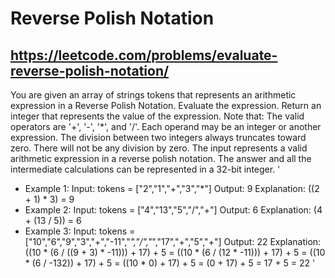 # Reverse Polish Notation
## https://leetcode.com/problems/evaluate-reverse-polish-notation/
You are given an array of strings tokens that represents an arithmetic expression in a Reverse Polish Notation.
Evaluate the expression. Return an integer that represents the value of the expression.
Note that:
    The valid operators are '+', '-', '*', and '/'.
    Each operand may be an integer or another expression.
    The division between two integers always truncates toward zero.
    There will not be any division by zero.
    The input represents a valid arithmetic expression in a reverse polish notation.
    The answer and all the intermediate calculations can be represented in a 32-bit integer.
    '
- Example 1:
    Input: tokens = ["2","1","+","3","*"]
    Output: 9
    Explanation: ((2 + 1) * 3) = 9
- Example 2:
Input: tokens = ["4","13","5","/","+"]
    Output: 6
    Explanation: (4 + (13 / 5)) = 6
- Example 3:
    Input: tokens = ["10","6","9","3","+","-11","*","/","*","17","+","5","+"]
    Output: 22
    Explanation: ((10 * (6 / ((9 + 3) * -11))) + 17) + 5
    = ((10 * (6 / (12 * -11))) + 17) + 5
    = ((10 * (6 / -132)) + 17) + 5
    = ((10 * 0) + 17) + 5
    = (0 + 17) + 5
    = 17 + 5
    = 22
    '

        
```cpp


```

